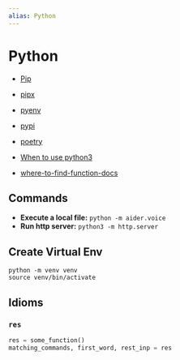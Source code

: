 ```yaml
---
alias: Python
---
```

# Python

- [Pip](pip/README.md)
- [pipx](pipx.md)
- [pyenv](./pyenv/pyenv.md)
- [pypi](./pypi.md)
- [poetry](poetry.md)

- [When to use python3](When%20to%20use%20python3.md)
- [where-to-find-function-docs](where-to-find-function-docs.md)

## Commands

- **Execute a local file:** `python -m aider.voice`
-  **Run http server:** `python3 -m http.server`


## Create Virtual Env

```shell
python -m venv venv
source venv/bin/activate
```

## Idioms

### `res`
```python
res = some_function()
matching_commands, first_word, rest_inp = res
```

